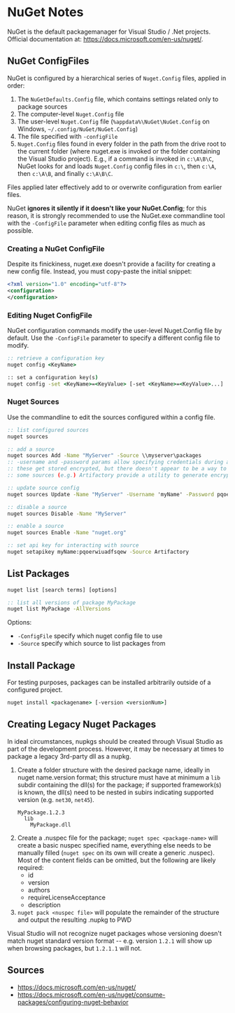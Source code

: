 # NuGet Notes

NuGet is the default packagemanager for Visual Studio / .Net projects. Official documentation at: https://docs.microsoft.com/en-us/nuget/.

## NuGet ConfigFiles
NuGet is configured by a hierarchical series of `Nuget.Config` files, applied in order:

1. The `NuGetDefaults.Config` file, which contains settings related only to package sources
2. The computer-level `Nuget.Config` file
3. The user-level `Nuget.Config` file (`%appdata%\NuGet\NuGet.Config` on Windows, `~/.config/NuGet/NuGet.Config`)
4. The file specified with `-configFile`
5. `Nuget.Config` files found in every folder in the path from the drive root to the current folder (where nuget.exe is invoked or the folder containing the Visual Studio project). E.g., if a command is invoked in `c:\A\B\C`, NuGet looks for and loads `Nuget.Config` config files in `c:\`, then `c:\A`, then `c:\A\B`, and finally `c:\A\B\C`.

Files applied later effectively add to or overwrite configuration from earlier files.

NuGet **ignores it silently if it doesn't like your NuGet.Config**; for this reason, it is strongly recommended to use the NuGet.exe commandline tool with the `-ConfigFile` parameter when editing config files as much as possible.

### Creating a NuGet ConfigFile
Despite its finickiness, nuget.exe doesn't provide a facility for creating a new config file. Instead, you must copy-paste the initial snippet:

``` XML
<?xml version="1.0" encoding="utf-8"?>
<configuration>
</configuration>
```

### Editing Nuget ConfigFile
NuGet configuration commands modify the user-level Nuget.Config file by default. Use the `-ConfigFile` parameter to specify a different config file to modify.

``` bat
:: retrieve a configuration key
nuget config <KeyName>

:: set a configuration key(s)
nuget config -set <KeyName>=<KeyValue> [-set <KeyName>=<KeyValue>...]
```

### Nuget Sources
Use the commandline to edit the sources configured within a config file.

``` bat
:: list configured sources
nuget sources

:: add a source
nuget sources Add -Name "MyServer" -Source \\myserver\packages
:: -username and -password params allow specifying credentials during addition
:: these get stored encrypted, but there doesn't appear to be a way to get a secure prompt
:: some sources (e.g.) Artifactory provide a utility to generate encrypted passwords for this purpose

:: update source config
nuget sources Update -Name "MyServer" -Username 'myName' -Password pqoerwiuadfsqew

:: disable a source
nuget sources Disable -Name "MyServer"

:: enable a source
nuget sources Enable -Name "nuget.org"

:: set api key for interacting with source
nuget setapikey myName:pqoerwiuadfsqew -Source Artifactory
```



## List Packages
``` bat
nuget list [search terms] [options]

:: list all versions of package MyPackage
nuget list MyPackage -AllVersions
```

Options:
* `-ConfigFile` specify which nuget config file to use
* `-Source` specify which source to list packages from


## Install Package
For testing purposes, packages can be installed arbitrarily outside of a configured project.

``` bat
nuget install <packagename> [-version <versionNum>]
```



## Creating Legacy Nuget Packages
In ideal circumstances, nupkgs should be created through Visual Studio as part of the development process. However, it may be necessary at times to package a legacy 3rd-party dll as a nupkg.

1. Create a folder structure with the desired package name, ideally in nuget name.version format; this structure must have at minimum a `lib` subdir containing the dll(s) for the package; if supported framework(s) is known, the dll(s) need to be nested in subirs indicating supported version (e.g. `net30`, `net45`).
    ``` Plaintext
    MyPackage.1.2.3
      lib
        MyPackage.dll
    ```
2. Create a .nuspec file for the package; `nuget spec <package-name>` will create a basic nuspec specified name, everything else needs to be manually filled (`nuget spec` on its own will create a generic .nuspec). Most of the content fields can be omitted, but the following are likely required:
    * id
    * version
    * authors
    * requireLicenseAcceptance
    * description
3. `nuget pack <nuspec file>` will populate the remainder of the structure and output the resulting .nupkg to PWD

Visual Studio will not recognize nuget packages whose versioning doesn't match nuget standard version format -- e.g. version `1.2.1` will show up when browsing packages, but `1.2.1.1` will not.


## Sources
* https://docs.microsoft.com/en-us/nuget/
* https://docs.microsoft.com/en-us/nuget/consume-packages/configuring-nuget-behavior
